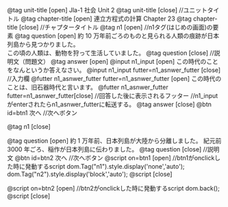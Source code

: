 @tag unit-title [open] Jla-1 社会 Unit 2
@tag unit-title [close]
//ユニットタイトル
@tag chapter-title [open] 連立方程式の計算 Chapter 23
@tag chapter-title [close]
//チャプタータイトル
@tag n1 [open]
//n1タグ(はじめの画面)の要素
@tag question [open]
約 10 万年前ごろのものと見られる人類の痕跡が日本列島から見つかりました。  
この頃の人類は、動物を狩って生活していました。
@tag question [close]
//説明文（問題文）
@tag answer [open]
@input n1_input [open]
この時代のことをなんというか答えなさい。
@input n1_input futter=n1_asnwer_futter [close]
//入力欄
@futter n1_asnwer_futter futter=n1_asnwer_futter [open]
この時代のことは、旧石器時代と言います。
@futter n1_asnwer_futter futter=n1_asnwer_futter[close]
//回答した後に表示されるフッター
//n1_inputがenterされたらn1_asnwer_futterに転送する。
@tag answer [close]
@btn id=btn1 次へ
//次へボタン

@tag n1 [close]

@tag question [open]
約 1 万年前、日本列島が大陸から分離しました。
紀元前 3000 年ごろ、稲作が日本列島に伝わりました。
@tag question [close]
//説明文
@btn id=btn2 次へ
//次へボタン
@script on=btn1 [open]
//btn1がonclickした時に発動するscript
dom.Tag("n1").style.display('none','auto');
dom.Tag("n2").style.display('block','auto');
@script [close]

@script on=btn2 [open]
//btn2がonclickした時に発動するscript
dom.back();
@script [close]
